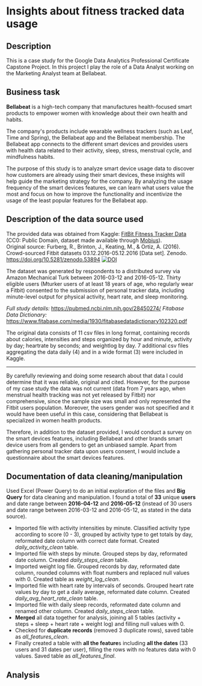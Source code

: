 # Insights about fitness tracked data usage

## Description
This is a case study for the Google Data Analytics Professional Certificate Capstone Project.
In this project I play the role of a Data Analyst working on the Marketing Analyst team at Bellabeat.

## Business task

**Bellabeat** is a high-tech company that manufactures health-focused smart products to empower women with knowledge about their own health and habits.

The company's products include wearable wellness trackers (such as Leaf, Time and Spring), the Bellabeat app and the Bellabeat membership.
The Bellabeat app connects to the different smart devices and provides users with health data related to their activity, sleep, stress, menstrual cycle, and mindfulness habits.

The purpose of this study is to analyze smart device usage data to discover how customers are already using their smart devices, these insights will help guide the marketing strategy for the company.
By analyzing the usage frequency of the smart devices features, we can learn what users value the most and focus on how to improve the functionality and incentivize the usage of the least popular features for the Bellabeat app.

## Description of the data source used

The provided data was obtained from Kaggle: [FitBit Fitness Tracker Data](https://www.kaggle.com/datasets/arashnic/fitbit) (CC0: Public Domain, dataset made available through [Mobius](https://www.kaggle.com/arashnic)).  
Original source: Furberg, R., Brinton, J., Keating, M., & Ortiz, A. (2016). Crowd-sourced Fitbit datasets 03.12.2016-05.12.2016 [Data set]. Zenodo. https://doi.org/10.5281/zenodo.53894 
[![DOI](https://zenodo.org/badge/DOI/10.5281/zenodo.53894.svg)](https://doi.org/10.5281/zenodo.53894)

The dataset was generated by respondents to a distributed survey via Amazon Mechanical Turk between 2016-03-12 and 2016-05-12. 
Thirty eligible users (Mturker users of at least 18 years of age, who regularly wear a Fitbit) consented to the submission of personal tracker data, including minute-level output for physical activity, heart rate, and sleep monitoring. 

*Full study details:* https://pubmed.ncbi.nlm.nih.gov/28450274/
*Fitabase Data Dictionary:* https://www.fitabase.com/media/1930/fitabasedatadictionary102320.pdf

The original data consists of 11 csv files in long format, containing records about calories, intensities and steps organized by hour and minute, activity by day; heartrate by seconds; and weightlog by day. 
7 additional csv files aggregating the data daily (4) and in a wide format (3) were included in Kaggle.
<hr>

By carefully reviewing and doing some research about that data I could determine that it was reliable, original and cited. 
However, for the purpose of my case study the data was not current (data from 7 years ago, when menstrual health tracking was not yet released by Fitbit) nor comprehensive, since the sample size was small and only represented the Fitbit users population. Moreover, the users gender was not specified and it would have been useful in this case, considering that Bellabeat is specialized in women health products.

 
Therefore, in addition to the dataset provided, I would conduct a survey on the smart devices features, including Bellabeat and other brands smart device users from all genders to get an unbiased sample. 
Apart from gathering personal tracker data upon users consent, I would include a questionnaire about the smart devices features.  


## Documentation of data cleaning/manipulation 

Used Excel (Power Query) to do an initial exploration of the files and **Big Query** for data cleaning and manipulation. 
I found a total of **33** unique **users** and date range between **2016-04-12** and **2016-05-12** (instead of 30 users and date range between 2016-03-12 and 2016-05-12, as stated in the data source).

- Imported file with activity intensities by minute. Classified activity type according to score (0 - 3), grouped by activity type to get totals by day, reformated date column with correct date format. Created *daily_activity_clean* table.
- Imported file with steps by minute. Grouped steps by day, reformated date column. Created *daily_steps_clean* table.
- Imported weight log file. Grouped records by day, reformated date column, rounded columns with float numbers and replaced null values with 0. Created table as *weight_log_clean*.
- Imported file with heart rate by intervals of seconds. Grouped heart rate values by day to get a daily average, reformated date column. Created *daily_avg_heart_rate_clean* table.
- Imported file with daily sleep records, reformated date column and renamed other column. Created *daily_steps_clean* table.
- **Merged** all data together for analysis, joining all 5 tables (activity + steps + sleep + heart rate + weight log) and filling null values with 0.
- Checked for **duplicate records** (removed 3 duplicate rows), saved table as *all_features_clean*.
- Finally created a table with **all the feature**s including **all the dates** (33 users and 31 dates per user), filling the rows with no features data with 0 values. Saved table as *all_features_final*.


## Analysis
